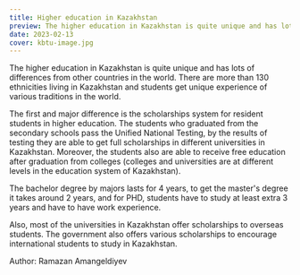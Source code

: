 ```yaml
---
title: Higher education in Kazakhstan
preview: The higher education in Kazakhstan is quite unique and has lots of differences from other countries in the world.
date: 2023-02-13
cover: kbtu-image.jpg
---
```

The higher education in Kazakhstan is quite unique and has lots of differences from other countries in the world. There are more than 130 ethnicities living in Kazakhstan and students get unique experience of various traditions in the world. 

The first and major difference is the scholarships system for resident students in higher education. The students who graduated from the secondary schools pass the Unified National Testing, by the results of testing they are able to get full scholarships in different universities in Kazakhstan. Moreover, the students also are able to receive free education after graduation from colleges (colleges and universities are at different levels in the education system of Kazakhstan). 

The bachelor degree by majors lasts for 4 years, to get the master's degree it takes around 2 years, and for PHD, students have to study at least extra 3 years and have to have work experience. 

Also, most of the universities in Kazakhstan offer scholarships to overseas students. The government also offers various scholarships to encourage international students to study in Kazakhstan.

Author: Ramazan Amangeldiyev